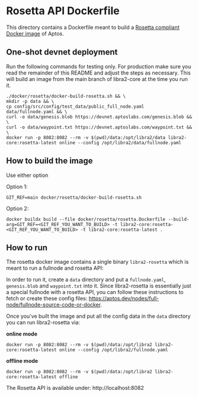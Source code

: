 # Rosetta API Dockerfile

This directory contains a Dockerfile meant to build a [Rosetta compliant Docker image](https://www.rosetta-api.org/docs/node_deployment.html) of Aptos.

## One-shot devnet deployment

Run the following commands for testing only. For production make sure you read the remainder of this README and adjust the steps as necessary.
This will build an image from the main branch of libra2-core at the time you run it.

```
./docker/rosetta/docker-build-rosetta.sh && \
mkdir -p data && \
cp config/src/config/test_data/public_full_node.yaml data/fullnode.yaml && \
curl -o data/genesis.blob https://devnet.aptoslabs.com/genesis.blob && \
curl -o data/waypoint.txt https://devnet.aptoslabs.com/waypoint.txt && \
docker run -p 8082:8082 --rm -v $(pwd)/data:/opt/libra2/data libra2-core:rosetta-latest online --config /opt/libra2/data/fullnode.yaml
```

## How to build the image

Use either option

Option 1:

```
GIT_REF=main docker/rosetta/docker-build-rosetta.sh
```

Option 2:

```
docker buildx build --file docker/rosetta/rosetta.Dockerfile --build-arg=GIT_REF=<GIT_REF_YOU_WANT_TO_BUILD> -t libra2-core:rosetta-<GIT_REF_YOU_WANT_TO_BUILD> -t libra2-core:rosetta-latest .
```

## How to run

The rosetta docker image contains a single binary `libra2-rosetta` which is meant to run a fullnode and rosetta API:

In order to run it, create a `data` directory and put a `fullnode.yaml`, `genesis.blob` and `waypoint.txt` into it.
Since libra2-rosetta is essentially just a special fullnode with a rosetta API, you can follow these instructions to fetch or create these config files: https://aptos.dev/nodes/full-node/fullnode-source-code-or-docker.

Once you've built the image and put all the config data in the `data` directory you can run libra2-rosetta via:

**online mode**

```
docker run -p 8082:8082 --rm -v $(pwd)/data:/opt/libra2 libra2-core:rosetta-latest online --config /opt/libra2/fullnode.yaml
```

**offline mode**

```
docker run -p 8082:8082 --rm -v $(pwd)/data:/opt/libra2 libra2-core:rosetta-latest offline
```

The Rosetta API is available under: http://localhost:8082
